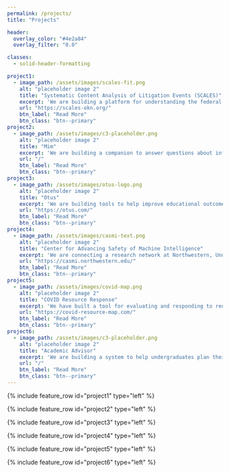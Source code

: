 ```yaml
---
permalink: /projects/
title: "Projects"

header:
  overlay_color: "#4e2a84"
  overlay_filter: "0.0"

classes:
  - solid-header-formatting

project1:
  - image_path: /assets/images/scales-fit.png
    alt: "placeholder image 2"
    title: "Systematic Content Analysis of Litigation Events (SCALES)"
    excerpt: 'We are building a platform for understanding the federal judicial system through conversation, the Systematic Content Analysis of Litigation Events (SCALES).  For legal scholars, journalists, and laypeople who have questions about the courts, our work allows them to find answers without writing queries or phoning experts.  Much like a modern search engine, users can idly browse or pointedly inquire and the system will respond with an answer, a series of records, or a visualization as appropriate.  Analyses which once required a team of technologists and attorneys are now accessible to anyone with a web browser.'
    url: "https://scales-okn.org/"
    btn_label: "Read More"
    btn_class: "btn--primary"
project2:
  - image_path: /assets/images/c3-placeholder.png
    alt: "placeholder image 2"
    title: "Mim"
    excerpt: 'We are building a companion to answer questions about information found in unstructured text - in particular, encyclopedia articles.  Users often consult encyclopedias because they want to know something, not because they want to read articles.  But text is invariant in the face of varying users’ needs.  Our system elevates static writing into a dynamic presence, enabling users to discover and dissect information through conversation.  If you want to know something, you no longer need to research the answer: you can just ask.'
    url: "/"
    btn_label: "Read More"
    btn_class: "btn--primary"
project3:
  - image_path: /assets/images/otus-logo.png
    alt: "placeholder image 2"
    title: "Otus"
    excerpt: 'We are building tools to help improve educational outcomes and experiences for students and teachers.  Rather than building instruments to digitize existing curricula, however, we are instead seeking to design mechanisms that improve engagement and learning.  Schools and their assorted technology partners are increasingly capturing operational data about student activity and performance; there is as of yet an unmet opportunity to mine this data for insights into student achievement.  We believe these data can help teachers to deliver more effective and personalized instruction, and in so doing meaningfully improve the school experience for students and communities.'
    url: "https://otus.com/"
    btn_label: "Read More"
    btn_class: "btn--primary"
project4:
  - image_path: /assets/images/casmi-text.png
    alt: "placeholder image 2"
    title: "Center for Advancing Safety of Machine Intelligence"
    excerpt: 'We are connecting a research network at Northwestern, Underwriters Laboratories Inc., and partner universities to advance toward the operationalization of safety in machine intelligence. CASMI advances fundamental research, evaluates the human impacts of intelligent technologies, and develops best practices for the design, development, and evaluation of systems to ensure they are safe, equitable, and beneficial to all.'
    url: "https://casmi.northwestern.edu/"
    btn_label: "Read More"
    btn_class: "btn--primary"
project5:
  - image_path: /assets/images/covid-map.png
    alt: "placeholder image 2"
    title: "COVID Resource Response"
    excerpt: 'We have built a tool for evaluating and responding to requests for essential resources in emergency situations.  Crises, such as the ongoing coronavirus pandemic, require extraordinary mobilization of expertise and resources beyond what established networks and policies can provide.  Credible information and open communication are foundational to mounting a proper response, so we developed both an exchange, for sharing and obtaining critical resources, and a dashboard, for illustrating where and which needs are most pressing.  Organizations and policymakers armed with these tools can make better decisions about allocations and interventions - whatever the issue at hand may be. '
    url: "https://covid-resource-map.com/"
    btn_label: "Read More"
    btn_class: "btn--primary"
project6:
  - image_path: /assets/images/c3-placeholder.png
    alt: "placeholder image 2"
    title: "Academic Advisor"
    excerpt: 'We are building a system to help undergraduates plan their academic futures at Northwestern.  Students have a wealth of choices, but a dearth of support for choosing: academic counsellors are limited in number and availability.  Our system consolidates information pertaining to Northwestern courses and standards and draws upon this to offer recommendations, options, and clarity to students.  Rather than having to schedule an appointment, students instead can immediately consult with our Advisor.  Students can address their needs more quickly, and counsellors can focus their time on the more complex academic issues.'
    url: "/"
    btn_label: "Read More"
    btn_class: "btn--primary"
---
```


{% include feature_row id="project1" type="left" %}

{% include feature_row id="project2" type="left" %}

{% include feature_row id="project3" type="left" %}

{% include feature_row id="project4" type="left" %}

{% include feature_row id="project5" type="left" %}

{% include feature_row id="project6" type="left" %}
